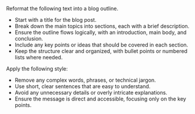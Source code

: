 Reformat the following text into a blog outline.  
- Start with a title for the blog post.  
- Break down the main topics into sections, each with a brief description.  
- Ensure the outline flows logically, with an introduction, main body, and conclusion.  
- Include any key points or ideas that should be covered in each section.  
- Keep the structure clear and organized, with bullet points or numbered lists where needed.


Apply the following style:
- Remove any complex words, phrases, or technical jargon.  
- Use short, clear sentences that are easy to understand.  
- Avoid any unnecessary details or overly intricate explanations.  
- Ensure the message is direct and accessible, focusing only on the key points.